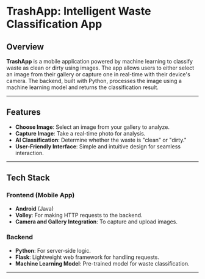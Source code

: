 # TrashApp: Intelligent Waste Classification App

## Overview
**TrashApp** is a mobile application powered by machine learning to classify waste as clean or dirty using images. The app allows users to either select an image from their gallery or capture one in real-time with their device's camera. The backend, built with Python, processes the image using a machine learning model and returns the classification result.

---

## Features
- **Choose Image**: Select an image from your gallery to analyze.
- **Capture Image**: Take a real-time photo for analysis.
- **AI Classification**: Determine whether the waste is "clean" or "dirty."
- **User-Friendly Interface**: Simple and intuitive design for seamless interaction.

---

## Tech Stack
### Frontend (Mobile App)
- **Android** (Java)
- **Volley**: For making HTTP requests to the backend.
- **Camera and Gallery Integration**: To capture and upload images.

### Backend
- **Python**: For server-side logic.
- **Flask**: Lightweight web framework for handling requests.
- **Machine Learning Model**: Pre-trained model for waste classification.

---
